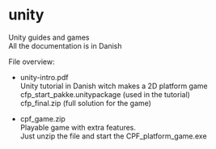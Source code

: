 # unity
Unity guides and games  
All the documentation is in Danish

File overview:

* unity-intro.pdf  
Unity tutorial in Danish witch makes a 2D platform game  
cfp_start_pakke.unitypackage (used in the tutorial)  
cfp_final.zip (full solution for the game)

* cpf_game.zip  
Playable game with extra features.   
Just unzip the file and start the CPF_platform_game.exe

